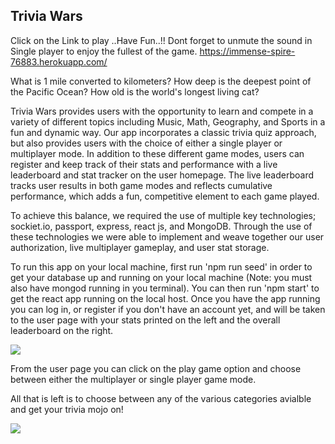 ## Trivia Wars

Click on the Link  to play ..Have Fun..!! Dont forget to unmute the sound in Single player to enjoy the fullest of the game.
https://immense-spire-76883.herokuapp.com/

What is 1 mile converted to kilometers? 
How deep is the deepest point of the Pacific Ocean?
How old is the world's longest living cat?

 Trivia Wars provides users with the opportunity to learn and compete in a variety of different topics including Music, Math, Geography, and Sports in a fun and dynamic way. Our app incorporates a classic trivia quiz approach, but also provides users with the choice of either a single player or multiplayer mode. In addition to these different game modes, users can register and keep track of their stats and performance with a live leaderboard and stat tracker on the user homepage. The live leaderboard tracks user results in both game modes and reflects cumulative performance, which adds a fun, competitive element to each game played.

 To achieve this balance, we required the use of multiple key technologies; sockiet.io, passport, express, react js, and MongoDB. Through the use of these technologies we were able to implement and weave together our user authorization, live multiplayer gameplay, and user stat storage.

 To run this app on your local machine, first run 'npm run seed' in order to get your database up and running  on your local machine (Note: you must also have mongod running in you terminal). You can then run 'npm start' to get the react app running on the local host. Once you have the app running you can log in, or register if you don't have an account yet, and will be taken to the user page with your stats printed on the left and the overall leaderboard on the right.

![](images/userp.png)

From the user page you can click on the play game option and choose between either the multiplayer or single player game mode. 

All that is left is to choose between any of the various categories avialble and get your trivia mojo on!

![](images/categories.png)
